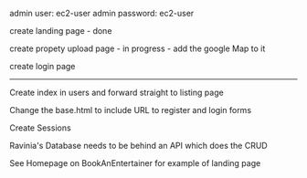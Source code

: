 admin user: ec2-user 
admin password: ec2-user

create landing page - done

create propety upload page - in progress 
    -    add the google Map to it

create login page 


--------------------------------------------------------------------
Create index in users and forward straight to listing page

Change the base.html to include URL to register and login forms

Create Sessions 

Ravinia's Database needs to be behind an API which does the CRUD


See Homepage on BookAnEntertainer for example of landing page 